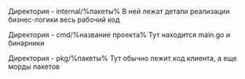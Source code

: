 Директория - internal/%пакеты%
В ней лежат детали реализации бизнес-логики
весь рабочий код

Директория - cmd/%название проекта%
Тут находится main.go и бинарники

Директория - pkg/%пакеты%
Тут обычно лежит код клиента, а еще морды пакетов 

